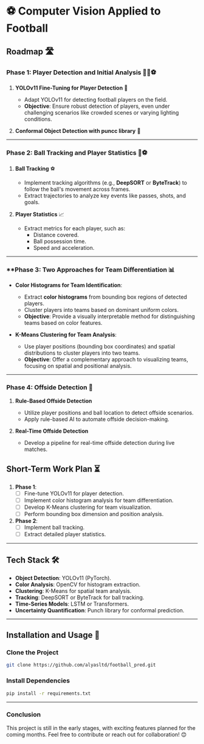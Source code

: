 # ⚽️ Computer Vision Applied to Football

## **Roadmap** 🛣️

### **Phase 1: Player Detection and Initial Analysis** 🏃‍♂️⚽️

1. **YOLOv11 Fine-Tuning for Player Detection** 🎯
   - Adapt YOLOv11 for detecting football players on the field.
   - **Objective**: Ensure robust detection of players, even under challenging scenarios like crowded scenes or varying lighting conditions.

2. **Conformal Object Detection with puncc library** 📏
 
---

### **Phase 2: Ball Tracking and Player Statistics** 🎥⚽

1. **Ball Tracking** ⚽
   - Implement tracking algorithms (e.g., **DeepSORT** or **ByteTrack**) to follow the ball's movement across frames.
   - Extract trajectories to analyze key events like passes, shots, and goals.

2. **Player Statistics** 📈
   - Extract metrics for each player, such as:
     - Distance covered.
     - Ball possession time.
     - Speed and acceleration.

---

### **Phase 3: **Two Approaches for Team Differentiation** 📊
   - **Color Histograms for Team Identification**:
     - Extract **color histograms** from bounding box regions of detected players.
     - Cluster players into teams based on dominant uniform colors.
     - **Objective**: Provide a visually interpretable method for distinguishing teams based on color features.

   - **K-Means Clustering for Team Analysis**:
     - Use player positions (bounding box coordinates) and spatial distributions to cluster players into two teams.
     - **Objective**: Offer a complementary approach to visualizing teams, focusing on spatial and positional analysis.
---

### **Phase 4: Offside Detection** 🚩

1. **Rule-Based Offside Detection**
   - Utilize player positions and ball location to detect offside scenarios.
   - Apply rule-based AI to automate offside decision-making.

2. **Real-Time Offside Detection**
   - Develop a pipeline for real-time offside detection during live matches.


## **Short-Term Work Plan** ⏳

1. **Phase 1**:
   - [ ] Fine-tune YOLOv11 for player detection.
   - [ ] Implement color histogram analysis for team differentiation.
   - [ ] Develop K-Means clustering for team visualization.
   - [ ] Perform bounding box dimension and position analysis.

2. **Phase 2**:
   - [ ] Implement ball tracking.
   - [ ] Extract detailed player statistics.

---

## **Tech Stack** 🛠️

- **Object Detection**: YOLOv11 (PyTorch).
- **Color Analysis**: OpenCV for histogram extraction.
- **Clustering**: K-Means for spatial team analysis.
- **Tracking**: DeepSORT or ByteTrack for ball tracking.
- **Time-Series Models**: LSTM or Transformers.
- **Uncertainty Quantification**: Punch library for conformal prediction.

---

## **Installation and Usage** 🚀

### **Clone the Project**
```bash
git clone https://github.com/alyasltd/football_pred.git
```

### **Install Dependencies**
```bash
pip install -r requirements.txt
```

---

### **Conclusion**
This project is still in the early stages, with exciting features planned for the coming months. Feel free to contribute or reach out for collaboration! 😊
